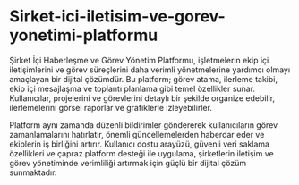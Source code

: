 # Sirket-ici-iletisim-ve-gorev-yonetimi-platformu
Şirket İçi Haberleşme ve Görev Yönetim Platformu, işletmelerin ekip içi iletişimlerini ve görev süreçlerini daha verimli yönetmelerine yardımcı olmayı amaçlayan bir dijital çözümdür. Bu platform; görev atama, ilerleme takibi, ekip içi mesajlaşma ve toplantı planlama gibi temel özellikler sunar. Kullanıcılar, projelerini ve görevlerini detaylı bir şekilde organize edebilir, ilerlemelerini görsel raporlar ve grafiklerle izleyebilirler.

Platform aynı zamanda düzenli bildirimler göndererek kullanıcıların görev zamanlamalarını hatırlatır, önemli güncellemelerden haberdar eder ve ekiplerin iş birliğini artırır. Kullanıcı dostu arayüzü, güvenli veri saklama özellikleri ve çapraz platform desteği ile uygulama, şirketlerin iletişim ve görev yönetiminde verimliliği artırmak için güçlü bir dijital çözüm sunmaktadır.

